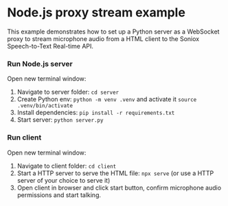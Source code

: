 # Node.js proxy stream example

This example demonstrates how to set up a Python server as a WebSocket proxy
to stream microphone audio from a HTML client to the Soniox Speech-to-Text Real-time API.

### Run Node.js server

Open new terminal window:

1. Navigate to server folder: `cd server`
2. Create Python env: `python -m venv .venv` and activate it `source .venv/bin/activate`
3. Install dependencies: `pip install -r requirements.txt`
4. Start server: `python server.py`

### Run client

Open new terminal window:

1. Navigate to client folder: `cd client`
2. Start a HTTP server to serve the HTML file: `npx serve` (or use a HTTP server of your choice to serve it)
3. Open client in browser and click start button, confirm microphone audio permissions and start talking.
